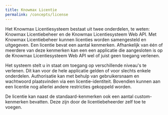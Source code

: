```yaml
---
title: Knowmax Licentie
permalink: /concepts/license
---
```


Het Knowmax Licentiesysteem bestaat uit twee onderdelen, te weten: Knowmax Licentiebeheer en de Knowmax Licentiesysteem Web API. Met Knowmax Licentiebeheer kunnen licenties worden samengesteld en uitgegeven. Een licentie bevat een aantal kenmerken. Afhankelijk van één of meerdere van deze kenmerken kan een een applicatie die aangesloten is op de Knowmax Licentiesysteem Web API wel of juist geen toegang verlenen.

Het systeem stelt u in staat om toegang op verschillende niveau's te verlenen. Dit kan voor de hele applicatie gelden of voor slechts enkele onderdelen. Authorisatie kan met behulp van gebruikersnaam en wachtwoord plaatsvinden via een licentie-identiteit. Bovendien kunnen aan een licentie nog allerlei andere restricties gekoppeld worden.

De licentie kan naast de standaard-kenmerken ook een aantal custom-kenmerken bevatten. Deze zijn door de licentiebeheerder zelf toe te voegen.